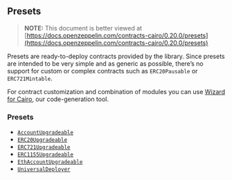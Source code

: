 ## Presets

> **NOTE:** This document is better viewed at [https://docs.openzeppelin.com/contracts-cairo/0.20.0/presets](https://docs.openzeppelin.com/contracts-cairo/0.20.0/presets)

Presets are ready-to-deploy contracts provided by the library. Since presets are intended to be very simple and as
generic as possible, there’s no support for custom or complex contracts such as `ERC20Pausable` or `ERC721Mintable`.

For contract customization and combination of modules you can use
[Wizard for Cairo](https://wizard.openzeppelin.com/cairo), our code-generation tool.

### Presets

- [`AccountUpgradeable`](https://docs.openzeppelin.com/contracts-cairo/0.20.0/api/account#AccountUpgradeable)
- [`ERC20Upgradeable`](https://docs.openzeppelin.com/contracts-cairo/0.20.0/api/erc20#ERC20Upgradeable)
- [`ERC721Upgradeable`](https://docs.openzeppelin.com/contracts-cairo/0.20.0/api/erc721#ERC721Upgradeable)
- [`ERC1155Upgradeable`](https://docs.openzeppelin.com/contracts-cairo/0.20.0/api/erc1155#ERC1155Upgradeable)
- [`EthAccountUpgradeable`](https://docs.openzeppelin.com/contracts-cairo/0.20.0/api/account#EthAccountUpgradeable)
- [`UniversalDeployer`](https://docs.openzeppelin.com/contracts-cairo/0.20.0/api/udc#UniversalDeployer)
